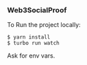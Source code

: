 ### Web3SocialProof

To Run the project locally:
```
$ yarn install
$ turbo run watch
```

Ask for env vars.
